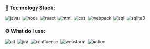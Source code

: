 ### 🗿 Technology Stack:

<img alt="javas" src="https://img.shields.io/badge/javascript-F7DF1E.svg?&style=for-the-badge&logo=javascript&logoColor=fff" />&nbsp;
<img alt="node" src="https://img.shields.io/badge/node.js-90C53F.svg?&style=for-the-badge&logo=node.js&logoColor=fff" />&nbsp;
<img alt="react" src="https://img.shields.io/badge/React-blue?style=for-the-badge&logo=React" />&nbsp;
<img alt="html" src="https://img.shields.io/badge/html-E34F26.svg?&style=for-the-badge&logo=html5&logoColor=fff" />&nbsp;
<img alt="css" src="https://img.shields.io/badge/css-1572B6.svg?&style=for-the-badge&logo=css3&logoColor=fff" />&nbsp;
<img alt="webpack" src="https://img.shields.io/badge/webpack-blue?style=for-the-badge&logo=webpack" />&nbsp;
<img alt="sql" src="https://img.shields.io/badge/MySQL-00000F?style=for-the-badge&logo=mysql&logoColor=white" />&nbsp;
<img alt="sqlite3" src="https://img.shields.io/badge/SQLite-07405E?style=for-the-badge&logo=sqlite&logoColor=white" />&nbsp;


### ⚙ What do I use:

<img alt="git" src="https://img.shields.io/badge/git-F05033.svg?&style=for-the-badge&logo=git&logoColor=fff" />&nbsp;
<img alt="jira" src="https://img.shields.io/badge/jira-2D80FF.svg?&style=for-the-badge&logo=jira&logoColor=fff" />&nbsp;
<img alt="confluence" src="https://img.shields.io/badge/confluence-1F4D7D.svg?&style=for-the-badge&logo=confluence&logoColor=fff" />&nbsp;
<img alt="webstorm" src="https://img.shields.io/badge/webstorm-2021.3-blue?logo=webstorm&style=for-the-badge" />&nbsp;
<img alt="notion" src="https://img.shields.io/badge/notion-lightgrey?style=for-the-badge&logo=notion" />&nbsp;
